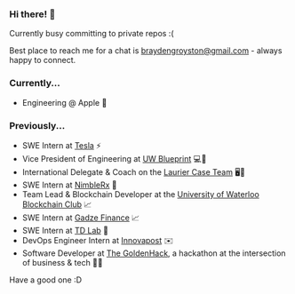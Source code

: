 ### Hi there! 👋

Currently busy committing to private repos :(

Best place to reach me for a chat is braydengroyston@gmail.com - always happy to connect.

### Currently...
- Engineering @ Apple 🍎

### Previously...
- SWE Intern at [Tesla](https://tesla.com) ⚡️
- Vice President of Engineering at [UW Blueprint](https://uwblueprint.org/) 💻💙
- International Delegate & Coach on the [Laurier Case Team](https://www.lauriercaseteam.ca) 🖥️💼
- SWE Intern at [NimbleRx](https://www.nimblerx.com) 💊
- Team Lead & Blockchain Developer at the [University of Waterloo Blockchain Club](https://www.waterlooblockchain.com/) 📈
- SWE Intern at [Gadze Finance](https://gadze.finance) 📈
- SWE Intern at [TD Lab](https://tdlab.io) 🚀
- DevOps Engineer Intern at [Innovapost](https://innovapost.com) ✉️
- Software Developer at [The GoldenHack](https://www.thegoldenhack.ca/), a hackathon at the intersection of business & tech 💛💜

Have a good one :D
